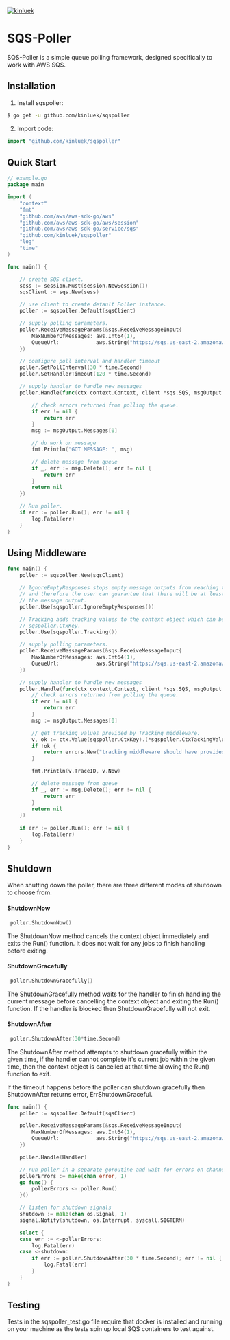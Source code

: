 [![kinluek](https://circleci.com/gh/kinluek/sqspoller.svg?style=shield)](https://circleci.com/gh/kinluek/sqspoller)

# SQS-Poller
SQS-Poller is a simple queue polling framework, designed specifically to work with AWS SQS.

## Installation 

1. Install sqspoller:
```sh
$ go get -u github.com/kinluek/sqspoller
```

2. Import code:
```go
import "github.com/kinluek/sqspoller"
```

## Quick Start

```go
// example.go
package main

import (
	"context"
	"fmt"
	"github.com/aws/aws-sdk-go/aws"
	"github.com/aws/aws-sdk-go/aws/session"
	"github.com/aws/aws-sdk-go/service/sqs"
	"github.com/kinluek/sqspoller"
	"log"
	"time"
)

func main() {

	// create SQS client.
	sess := session.Must(session.NewSession())
	sqsClient := sqs.New(sess)

	// use client to create default Poller instance.
	poller := sqspoller.Default(sqsClient)

	// supply polling parameters.
	poller.ReceiveMessageParams(&sqs.ReceiveMessageInput{
		MaxNumberOfMessages: aws.Int64(1),
		QueueUrl:            aws.String("https://sqs.us-east-2.amazonaws.com/123456789012/MyQueue"),
	})

	// configure poll interval and handler timeout
	poller.SetPollInterval(30 * time.Second)
	poller.SetHandlerTimeout(120 * time.Second)

	// supply handler to handle new messages
	poller.Handle(func(ctx context.Context, client *sqs.SQS, msgOutput *sqspoller.MessageOutput, err error) error {

		// check errors returned from polling the queue.
		if err != nil {
			return err
		}
		msg := msgOutput.Messages[0]

		// do work on message
		fmt.Println("GOT MESSAGE: ", msg)

		// delete message from queue
		if _, err := msg.Delete(); err != nil {
			return err
		}
		return nil
	})

	// Run poller.
	if err := poller.Run(); err != nil {
		log.Fatal(err)
	}
}

```

## Using Middleware

```go
func main() {
	poller := sqspoller.New(sqsClient)

	// IgnoreEmptyResponses stops empty message outputs from reaching the core handler
	// and therefore the user can guarantee that there will be at least one message in
	// the message output.
	poller.Use(sqspoller.IgnoreEmptyResponses())

	// Tracking adds tracking values to the context object which can be retrieved using
	// sqspoller.CtxKey.
	poller.Use(sqspoller.Tracking())

	// supply polling parameters.
	poller.ReceiveMessageParams(&sqs.ReceiveMessageInput{
		MaxNumberOfMessages: aws.Int64(1),
		QueueUrl:            aws.String("https://sqs.us-east-2.amazonaws.com/123456789012/MyQueue"),
	})

	// supply handler to handle new messages
	poller.Handle(func(ctx context.Context, client *sqs.SQS, msgOutput *sqspoller.MessageOutput, err error) error {
		// check errors returned from polling the queue.
		if err != nil {
			return err
		}
		msg := msgOutput.Messages[0]

		// get tracking values provided by Tracking middleware.
		v, ok := ctx.Value(sqspoller.CtxKey).(*sqspoller.CtxTackingValue)
		if !ok {
			return errors.New("tracking middleware should have provided traced ID and receive time")
		}

		fmt.Println(v.TraceID, v.Now)

		// delete message from queue
		if _, err := msg.Delete(); err != nil {
			return err
		}
		return nil
	})
	
	if err := poller.Run(); err != nil {
		log.Fatal(err)
	}
}
```

## Shutdown

When shutting down the poller, there are three different modes of shutdown to choose from.

#### ShutdownNow

```go
 poller.ShutdownNow()
```
The ShutdownNow method cancels the context object immediately and exits the Run() function. It does not wait for any jobs to finish handling before exiting.

#### ShutdownGracefully

```go
 poller.ShutdownGracefully()
```
The ShutdownGracefully method waits for the handler to finish handling the current message before cancelling the context object and exiting the Run() function. If the handler is blocked then ShutdownGracefully will not exit.

#### ShutdownAfter

```go
 poller.ShutdownAfter(30*time.Second)
```
The ShutdownAfter method attempts to shutdown gracefully within the given time, if the handler cannot complete it's current job within the given time, then the context object is cancelled at that time allowing the Run() function to exit.

If the timeout happens before the poller can shutdown gracefully then ShutdownAfter returns error, ErrShutdownGraceful.

```go
func main() {
	poller := sqspoller.Default(sqsClient)

	poller.ReceiveMessageParams(&sqs.ReceiveMessageInput{
		MaxNumberOfMessages: aws.Int64(1),
		QueueUrl:            aws.String("https://sqs.us-east-2.amazonaws.com/123456789012/MyQueue"),
	})

	poller.Handle(Handler)

	// run poller in a separate goroutine and wait for errors on channel
	pollerErrors := make(chan error, 1)
	go func() {
		pollerErrors <- poller.Run()
	}()

	// listen for shutdown signals
	shutdown := make(chan os.Signal, 1)
	signal.Notify(shutdown, os.Interrupt, syscall.SIGTERM)

	select {
	case err := <-pollerErrors:
		log.Fatal(err)
	case <-shutdown:
		if err := poller.ShutdownAfter(30 * time.Second); err != nil {
			log.Fatal(err)
		}
	}
}
```

## Testing 

Tests in the sqspoller_test.go file require that docker is installed and running on your machine as the tests spin up local SQS containers to test against.